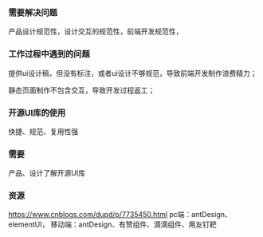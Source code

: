 ### 需要解决问题

产品设计规范性，设计交互的规范性，前端开发规范性，

### 工作过程中遇到的问题

提供ui设计稿，但没有标注，或者ui设计不够规范，导致前端开发制作浪费精力；

静态页面制作不包含交互，导致开发过程返工；

### 开源UI库的使用

快捷、规范、复用性强

### 需要

产品、设计了解开源UI库

### 资源
https://www.cnblogs.com/dupd/p/7735450.html
pc端：antDesign、elementUI，
移动端：antDesign、有赞组件、滴滴组件、用友钉耙

